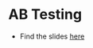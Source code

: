 # AB Testing

* Find the slides [here](https://docs.google.com/presentation/d/1PTuG9oKjRAIqc6SYOQ3g71nf8RK8YWCyT4LhuDXUzoc/edit?usp=sharing)
